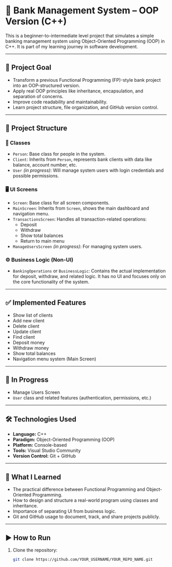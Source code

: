# 🏦 Bank Management System – OOP Version (C++)

This is a beginner-to-intermediate level project that simulates a simple banking management system using Object-Oriented Programming (OOP) in C++. It is part of my learning journey in software development.

---

## 🎯 Project Goal

- Transform a previous Functional Programming (FP)-style bank project into an OOP-structured version.
- Apply real OOP principles like inheritance, encapsulation, and separation of concerns.
- Improve code readability and maintainability.
- Learn project structure, file organization, and GitHub version control.

---

## 🧱 Project Structure

### 👥 Classes

- `Person`: Base class for people in the system.
- `Client`: Inherits from `Person`, represents bank clients with data like balance, account number, etc.
- `User` *(in progress)*: Will manage system users with login credentials and possible permissions.

### 🖥️ UI Screens

- `Screen`: Base class for all screen components.
- `MainScreen`: Inherits from `Screen`, shows the main dashboard and navigation menu.
- `TransactionsScreen`: Handles all transaction-related operations:
  - Deposit
  - Withdraw
  - Show total balances
  - Return to main menu
- `ManageUsersScreen` *(in progress)*: For managing system users.

### ⚙️ Business Logic (Non-UI)

- `BankingOperations` or `BusinessLogic`: Contains the actual implementation for deposit, withdraw, and related logic. It has no UI and focuses only on the core functionality of the system.

---

## ✅ Implemented Features

- Show list of clients
- Add new client
- Delete client
- Update client
- Find client
- Deposit money
- Withdraw money
- Show total balances
- Navigation menu system (Main Screen)

---

## 🚧 In Progress

- Manage Users Screen
- `User` class and related features (authentication, permissions, etc.)

---

## 🛠️ Technologies Used

- **Language:** C++
- **Paradigm:** Object-Oriented Programming (OOP)
- **Platform:** Console-based
- **Tools:** Visual Studio Community
- **Version Control:** Git + GitHub

---

## 🧠 What I Learned

- The practical difference between Functional Programming and Object-Oriented Programming.
- How to design and structure a real-world program using classes and inheritance.
- Importance of separating UI from business logic.
- Git and GitHub usage to document, track, and share projects publicly.

---

## ▶️ How to Run

1. Clone the repository:
   ```bash
   git clone https://github.com/YOUR_USERNAME/YOUR_REPO_NAME.git
